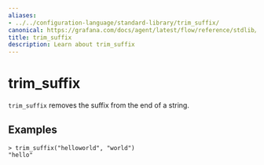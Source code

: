 ```yaml
---
aliases:
- ../../configuration-language/standard-library/trim_suffix/
canonical: https://grafana.com/docs/agent/latest/flow/reference/stdlib/trim_suffix/
title: trim_suffix
description: Learn about trim_suffix
---
```


# trim_suffix

`trim_suffix` removes the suffix from the end of a string.

## Examples

```river
> trim_suffix("helloworld", "world")
"hello"
```
